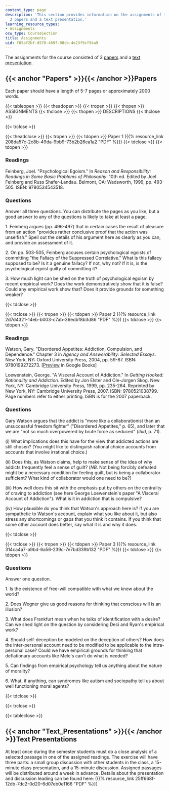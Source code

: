 ```yaml
---
content_type: page
description: 'This section provides information on the assignments of the course:
  3 papers and a text presentation.'
learning_resource_types:
- Assignments
ocw_type: CourseSection
title: Assignments
uid: f05af2bf-d570-469f-08cb-4e23f9cf94a9
---
```


The assignments for the course consisted of 3 [papers](#Papers) and a [text presentation](#Text_Presentations).

{{< anchor "Papers" >}}{{< /anchor >}}Papers
--------------------------------------------

Each paper should have a length of 5-7 pages or approximately 2000 words.

{{< tableopen >}}
{{< theadopen >}}
{{< tropen >}}
{{< thopen >}}
ASSIGNMENTS
{{< thclose >}}
{{< thopen >}}
DESCRIPTIONS
{{< thclose >}}

{{< trclose >}}

{{< theadclose >}}
{{< tropen >}}
{{< tdopen >}}
Paper 1 ({{% resource_link 208da57c-2c8b-49da-9bb9-73b2b26ea1a2 "PDF" %}})
{{< tdclose >}}
{{< tdopen >}}


### Readings

Feinberg, Joel. "Psychological Egoism." In _Reason and Responsibility: Readings in Some Basic Problems of Philosophy_. 10th ed. Edited by Joel Feinberg and Russ Shafer-Landau. Belmont, CA: Wadsworth, 1999, pp. 493-505. ISBN: 9780534543518.

### Questions

Answer all three questions. You can distribute the pages as you like, but a good answer to any of the questions is likely to take at least a page.

1\. Feinberg argues (pp. 496-497) that in certain cases the result of pleasure from an action "provides rather conclusive proof that the action was unselfish." Spell out the details of his argument here as clearly as you can, and provide an assessment of it.

2\. On pp. 503-505, Feinberg accuses certain psychological egoists of committing "the Fallacy of the Suppressed Correlative." What is this fallacy supposed to be? Is it a genuine fallacy? If not, why not? If it is, is the psychological egoist guilty of committing it?

3\. How much light can be shed on the truth of psychological egoism by recent empirical work? Does the work demonstratively show that it is false? Could any empirical work show that? Does it provide grounds for something weaker?


{{< tdclose >}}

{{< trclose >}}
{{< tropen >}}
{{< tdopen >}}
Paper 2 ({{% resource_link 2d7d4321-14eb-b003-c7ab-36edbf8b3d86 "PDF" %}})
{{< tdclose >}}
{{< tdopen >}}


### Readings

Watson, Gary. "Disordered Appetites: Addiction, Compulsion, and Dependence." Chapter 3 in _Agency and Answerability: Selected Essays_. New York, NY: Oxford University Press, 2004, pp. 59-87. ISBN: 9780199272273. \[[Preview](http://books.google.com/books?id=tH_jLEw9vOEC&pg=PA59=onepage) in Google Books\]

Loewenstein, George. "A Visceral Account of Addiction." In _Getting Hooked: Rationality and Addiction_. Edited by Jon Elster and Ole-Jorgen Skog. New York, NY: Cambridge University Press, 1999, pp. 235-264. Reprinted by New York, NY: Cambridge University Press, 2007. ISBN: 9780521038799. Page numbers refer to either printing. ISBN is for the 2007 paperback.

### Questions

Gary Watson argues that the addict is "more like a collaborationist than an unsuccessful freedom fighter" ("Disordered Appetites," p. 65), and later that we are "not so much overpowered by brute force as seduced" (_ibid_, p. 71).

(i) What implications does this have for the view that addicted actions are still chosen? (You might like to distinguish rational choice accounts from accounts that involve irrational choice.)

(ii) Does this, as Watson claims, help to make sense of the idea of why addicts frequently feel a sense of guilt? (_NB_. Not being forcibly defeated might be a necessary condition for feeling guilt, but is being a collaborator sufficient? What kind of collaborator would one need to be?)

(iii) How well does this sit with the emphasis put by others on the centrality of craving to addiction (see here George Loewenstein's paper "A Visceral Account of Addiction"). What is it in addiction that is compulsive?

(iv) How plausible do you think that Watson's approach here is? If you are sympathetic to Watson's account, explain what you like about it, but also stress any shortcomings or gaps that you think it contains. If you think that some other account does better, say what it is and why it does.


{{< tdclose >}}

{{< trclose >}}
{{< tropen >}}
{{< tdopen >}}
Paper 3 ({{% resource_link 314ca4a7-a9bd-6a56-239c-7e7bd339b132 "PDF" %}})
{{< tdclose >}}
{{< tdopen >}}


### Questions

Answer one question.

1\. Is the existence of free-will compatible with what we know about the world?

2\. Does Wegner give us good reasons for thinking that conscious will is an illusion?

3\. What does Frankfurt mean when he talks of identification with a desire? Can we shed light on the question by considering Deci and Ryan's empirical work?

4\. Should self-deception be modeled on the deception of others? How does the inter-personal account need to be modified to be applicable to the intra-personal case? Could we have empirical grounds for thinking that deflationary accounts like Mele's can't do what is needed?

5\. Can findings from empirical psychology tell us anything about the nature of morality?

6\. What, if anything, can syndromes like autism and sociopathy tell us about well functioning moral agents?


{{< tdclose >}}

{{< trclose >}}

{{< tableclose >}}

{{< anchor "Text_Presentations" >}}{{< /anchor >}}Text Presentations
--------------------------------------------------------------------

At least once during the semester students must do a close analysis of a selected passage in one of the assigned readings. The exercise will have three parts: a small group discussion with other students in the class, a 15-minute class presentation, and a 15-minute discussion. Assigned passages will be distributed around a week in advance. Details about the presentation and discussion leading can be found here: ({{% resource_link 25ff668f-12db-7dc2-0d20-6d07eb0e1166 "PDF" %}})
